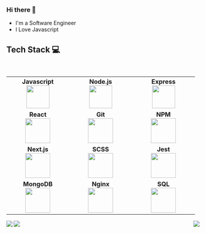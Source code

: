 ### Hi there 👋

- I'm a Software Engineer
- I Love Javascript

## Tech Stack :computer:

<br>
<table>
<tbody>
 <tr>
<td align="center" width="20%">
<span><b><center>Javascript</center></b></span> 
<img height=60px src="https://miro.medium.com/max/700/1*UvWOnSlWP7AbbOtSVUeHMg.png"> 
</td>

<td align="center" width="20%">
<span><b><center>Node.js</center></b></span> 
<img height=60px src="https://upload.wikimedia.org/wikipedia/commons/thumb/d/d9/Node.js_logo.svg/1200px-Node.js_logo.svg.png"> 
</td>

<td align="center" width="20%">
<span><b><center>Express</center></b></span> 
<img height=60px src="https://miro.medium.com/max/6668/1*XP-mZOrIqX7OsFInN2ngRQ.png"> 
</td>
</tr>

<tr>
<td align="center" width="20%">
<span><b><center>React</center></b></span> 
<img height=65px src="https://reactjs.org/logo-og.png"> 
</td>

<td align="center" width="20%">
<span><b><center>Git</center></b></span> 
<img height=65px src="https://git-scm.com/images/logos/downloads/Git-Logo-2Color.png"> 
</td>

<td align="center" width="20%">
<span><b><center>NPM</center></b></span> 
<img height=65px src="https://upload.wikimedia.org/wikipedia/commons/thumb/d/db/Npm-logo.svg/1200px-Npm-logo.svg.png"> 
</td>
</tr>

<tr>
<td align="center" width="20%">
<span><b><center>Next.js</center></b></span> 
<img height=65px src="https://upload.wikimedia.org/wikipedia/commons/thumb/8/8e/Nextjs-logo.svg/1200px-Nextjs-logo.svg.png"> 
</td>

<td align="center" width="20%">
<span><b><center>SCSS</center></b></span> 
<img height=65px src="https://encrypted-tbn0.gstatic.com/images?q=tbn:ANd9GcQNkRBkwKDH4RS7YmhrN3ZaqPBnkRvVYO5Rgg&usqp=CAU"> 
</td>



<td align="center" width="20%">
<span><b><center>Jest</center></b></span> 
<img height=65px src="https://jestjs.io/img/opengraph.png"> 
</td>
</tr>

<tr>
<td align="center" width="20%">
<span><b><center>MongoDB</center></b></span> 
<img height=65px src="https://www.logolynx.com/images/logolynx/d5/d50b83324fb4fbab14cdfaf47409115b.jpeg"> 
</td>

<td align="center" width="20%">
<span><b><center>Nginx</center></b></span> 
<img height=65px src="http://www.myiconfinder.com/uploads/iconsets/256-256-cf2ed3956a3a1484f83ed20d7e987f21.png"> 
</td>

<td align="center" width="20%">
<span><b><center>SQL</center></b></span> 
<img height=65px src="https://i0.wp.com/www.complexsql.com/wp-content/uploads/2017/01/sql-logo.jpg?ssl=1"> 
</td>
</tr>

</tbody>
</table>


<img align="left" src="https://github-readme-stats.vercel.app/api?username=SolomonYakubu&count_private=true&show_icons=true">
<img align="right" src="https://github-readme-stats.vercel.app/api/top-langs/?username=SolomonYakubu">

![](https://visitor-badge.glitch.me/badge?page_id=SolomomYakubu)
<!--
<img src="https://komarev.com/ghpvc/?username=SolomonYakubu&label=Profile+Visits&color=dc143c">
**SolomonYakubu/SolomonYakubu** is a ✨ _special_ ✨ repository because its `README.md` (this file) appears on your GitHub profile.




Credits: [SolomonYakubu](https://github.com/SolomonYakubu)
Last Edited on: 01/01/2021
